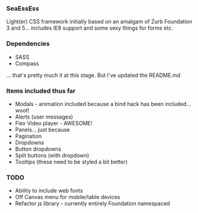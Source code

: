 ### SeaEssEss

Light(er) CSS framework initially based on an amalgam of Zurb Foundation 3 and 5... includes IE8 support and some
sexy things for forms etc.

### Dependencies
- SASS
- Compass

... that's pretty much it at this stage. But I've updated the README.md

### Items included thus far
- Modals - animation included because a bind hack has been included... woot!
- Alerts (user messages)
- Flex Video player - AWESOME!
- Panels... just because
- Pagination
- Dropdowns
- Button dropdowns
- Split buttons (with dropdown)
- Tooltips (these need to be styled a bit better)

### TODO
- Ability to include web fonts
- Off Canvas menu for mobile/table devices
- Refactor js library - currently entirely Foundation namespaced